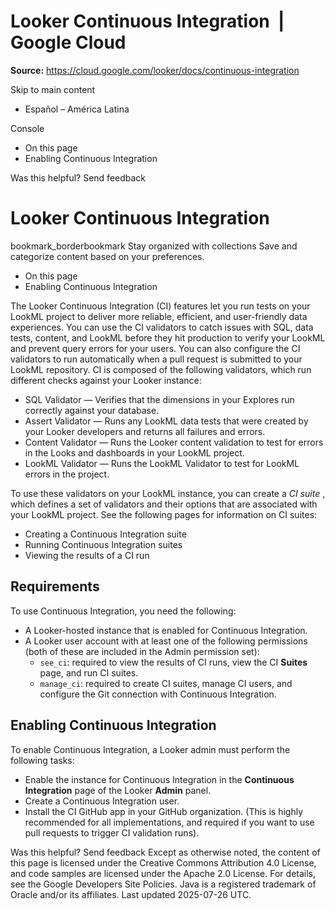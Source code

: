 # Looker Continuous Integration  |  Google Cloud

**Source:** https://cloud.google.com/looker/docs/continuous-integration

Skip to main content 
  * Español – América Latina

Console 


  * On this page
  * Enabling Continuous Integration




Was this helpful?
Send feedback 
#  Looker Continuous Integration
bookmark_borderbookmark Stay organized with collections  Save and categorize content based on your preferences.
  * On this page
  * Enabling Continuous Integration


The Looker Continuous Integration (CI) features let you run tests on your LookML project to deliver more reliable, efficient, and user-friendly data experiences. You can use the CI validators to catch issues with SQL, data tests, content, and LookML before they hit production to verify your LookML and prevent query errors for your users. You can also configure the CI validators to run automatically when a pull request is submitted to your LookML repository.
CI is composed of the following validators, which run different checks against your Looker instance:
  * SQL Validator — Verifies that the dimensions in your Explores run correctly against your database.
  * Assert Validator — Runs any LookML data tests that were created by your Looker developers and returns all failures and errors.
  * Content Validator — Runs the Looker content validation to test for errors in the Looks and dashboards in your LookML project.
  * LookML Validator — Runs the LookML Validator to test for LookML errors in the project.


To use these validators on your LookML instance, you can create a _CI suite_ , which defines a set of validators and their options that are associated with your LookML project. See the following pages for information on CI suites:
  * Creating a Continuous Integration suite
  * Running Continuous Integration suites
  * Viewing the results of a CI run


## Requirements
To use Continuous Integration, you need the following:
  * A Looker-hosted instance that is enabled for Continuous Integration.
  * A Looker user account with at least one of the following permissions (both of these are included in the Admin permission set):
    * `see_ci`: required to view the results of CI runs, view the CI **Suites** page, and run CI suites.
    * `manage_ci`: required to create CI suites, manage CI users, and configure the Git connection with Continuous Integration.


## Enabling Continuous Integration
To enable Continuous Integration, a Looker admin must perform the following tasks:
  * Enable the instance for Continuous Integration in the **Continuous Integration** page of the Looker **Admin** panel.
  * Create a Continuous Integration user.
  * Install the CI GitHub app in your GitHub organization. (This is highly recommended for all implementations, and required if you want to use pull requests to trigger CI validation runs).


Was this helpful?
Send feedback 
Except as otherwise noted, the content of this page is licensed under the Creative Commons Attribution 4.0 License, and code samples are licensed under the Apache 2.0 License. For details, see the Google Developers Site Policies. Java is a registered trademark of Oracle and/or its affiliates.
Last updated 2025-07-26 UTC.



